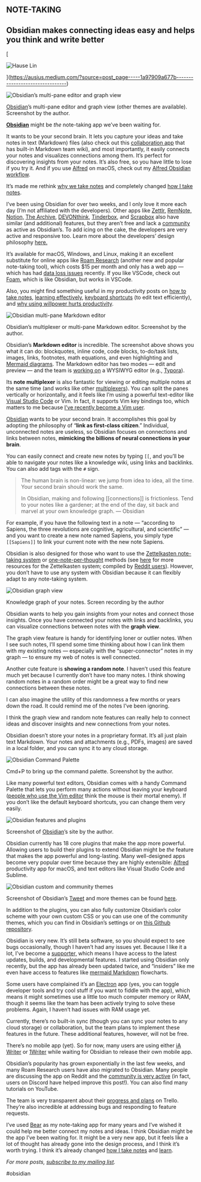 ## NOTE-TAKING

## Obsidian makes connecting ideas easy and helps you think and write better

[

![Hause Lin](https://miro.medium.com/fit/c/96/96/2*50dKX5GK0on1cXVAFdIVqA.jpeg)



](https://ausius.medium.com/?source=post_page-----1a97909a677b--------------------------------)

![Obsidian’s multi-pane editor and graph view](https://miro.medium.com/max/3840/1*giNz2bcMVuR55buVbjvJ8A.png)

[Obsidian](https://obsidian.md/)’s multi-pane editor and graph view (other themes are available). Screenshot by the author.

[**Obsidian**](https://obsidian.md/) might be _the_ note-taking app we’ve been waiting for.

It wants to be your second brain. It lets you capture your ideas and take notes in text (Markdown) files (also check out this [collaboration app](https://ausius.medium.com/a-free-and-powerful-app-to-help-you-collaborate-effectively-b7e3ae011e0b) that has built-in Markdown team wiki), and most importantly, it easily connects your notes and visualizes connections among them. It’s perfect for discovering insights from your notes. It’s also free, so you have little to lose if you try it. And if you use [Alfred](https://www.alfredapp.com/) on macOS, check out my [Alfred Obsidian workflow](https://github.com/hauselin/obsidian-alfred).

It’s made me rethink [why we take notes](https://medium.com/swlh/why-take-notes-3-common-misconceptions-and-3-better-mindsets-447ef6853aa9) and completely changed [how I take notes](https://medium.com/@ausius/how-to-take-notes-insights-from-ai-neuroscience-a-sociologist-and-a-free-app-34b4be63080a).

I’ve been using Obsidian for over two weeks, and I only love it more each day (I’m not affiliated with the developers). Other apps like [Zettlr,](https://www.zettlr.com/) [RemNote,](https://www.remnote.io/homepage) [Notion,](http://notion.so/) [The Archive](https://zettelkasten.de/the-archive/), [DEVONthink](https://www.devontechnologies.com/apps/devonthink?pk_campaign=google&pk_kwd=devonthink1&gclid=Cj0KCQjwupD4BRD4ARIsABJMmZ88TjNhAiIh6ZKPYyX4amrsGbHEi-HPlpajuiUz6EfvHCo8g1JFyb0aAn1NEALw_wcB), [Tinderbox](https://www.eastgate.com/Tinderbox/), and [Scrapbox](https://scrapbox.io/features) also have similar (and additional) features, but they aren’t free and lack a [community](https://obsidian.md/community) as active as Obsidian’s. To add icing on the cake, the developers are very active and responsive too. Learn more about the developers’ design philosophy [here.](https://news.ycombinator.com/item?id=23324598)

It’s available for macOS, Windows, and Linux, making it an excellent substitute for online apps like [Roam Research](https://roamresearch.com/) (another new and popular note-taking tool), which costs $15 per month and only has a web app — which has had [data loss issues](https://twitter.com/roamresearch/status/1257440829427376128) recently. If you like VSCode, check out [Foam](https://foambubble.github.io/foam/), which is like Obsidian, but works in VSCode.

Also, you might find something useful in my productivity posts on [how to take notes](https://medium.com/@ausius/how-to-take-notes-insights-from-ai-neuroscience-a-sociologist-and-a-free-app-34b4be63080a), [learning effectively](https://medium.com/@ausius/2-meta-learning-principles-to-help-you-learn-more-efficiently-44061c9951e1), [keyboard shortcuts](https://medium.com/better-programming/4-keyboard-shortcuts-to-edit-text-efficiently-and-improve-productivity-66894c8d51b8) (to edit text efficiently), and [why using willpower hurts productivity](https://medium.com/live-your-life-on-purpose/how-to-have-more-willpower-by-not-using-it-671d942e963d).

![Obsidian multi-pane Markdown editor](https://miro.medium.com/max/3840/1*w6VAAVc5gXKe0jtVCSGa5A.png)

Obsidian’s multiplexer or multi-pane Markdown editor. Screenshot by the author.

Obsidian’s **Markdown editor** is incredible. The screenshot above shows you what it can do: blockquotes, inline code, code blocks, to-do/task lists, images, links, footnotes, math equations, and even highlighting and [Mermaid diagrams](https://mermaid-js.github.io/mermaid/#/). The Markdown editor has two modes — edit and preview — and the team is [working on](https://trello.com/b/Psqfqp7I/obsidian-roadmap) a WYSIWYG editor (e.g., [Typora](https://typora.io/)).

Its **note multiplexer** is also fantastic for viewing or editing multiple notes at the same time (and works like other [multiplexers](https://medium.com/better-programming/code-and-develop-more-productively-with-terminal-multiplexer-tmux-eeac8763d273)). You can split the panes vertically or horizontally, and it feels like I’m using a powerful text-editor like [Visual Studio Code](https://code.visualstudio.com/) or Vim. In fact, it supports Vim key bindings too, which matters to me because [I’ve recently become a Vim user](https://towardsdatascience.com/what-ive-learned-after-using-vim-15-days-straight-ceda7e773a6d).

[Obsidian](https://obsidian.md/features) wants to be your second brain. It accomplishes this goal by adopting the philosophy of “**link as first-class citizen**.” Individual, unconnected notes are useless, so Obsidian focuses on connections and links between notes, **mimicking the billions of neural connections in your brain**.

You can easily connect and create new notes by typing `[[`, and you’ll be able to navigate your notes like a knowledge wiki, using links and backlinks. You can also add tags with the `#` sign.

> The human brain is non-linear: we jump from idea to idea, all the time. Your second brain should work the same.
> 
> In Obsidian, making and following \[\[connections\]\] is frictionless. Tend to your notes like a gardener; at the end of the day, sit back and marvel at your own knowledge graph. — Obsidian

For example, if you have the following text in a note — “according to Sapiens, the three revolutions are cognitive, agricultural, and scientific” — and you want to create a new note named Sapiens, you simply type `[[Sapiens]]` to link your current note with the new note Sapiens.

Obsidian is also designed for those who want to use the [Zettelkasten note-taking system](https://writingcooperative.com/zettelkasten-how-one-german-scholar-was-so-freakishly-productive-997e4e0ca125) or [one-note-per-thought](http://www.dansheffler.com/blog/2015-08-05-one-thought-per-note/) methods (see [here](https://zk.zettel.page/) for more resources for the Zettelkasten system; compiled by [Reddit users](https://www.reddit.com/r/Zettelkasten/)). However, you don’t have to use any system with Obsidian because it can flexibly adapt to any note-taking system.

![Obsidian graph view](https://miro.medium.com/max/1600/1*9kxvzAJW07n5vURRju3rxA.gif)

Knowledge graph of your notes. Screen recording by the author

Obsidian wants to help you gain insights from your notes and connect those insights. Once you have connected your notes with links and backlinks, you can visualize connections between notes with the **graph view**.

The graph view feature is handy for identifying loner or outlier notes. When I see such notes, I’ll spend some time thinking about how I can link them with my existing notes — especially with the “super-connector” notes in my graph — to ensure my web of notes is well connected.

Another cute feature is **showing a random note**. I haven’t used this feature much yet because I currently don’t have too many notes. I think showing random notes in a random order might be a great way to find new connections between these notes.

I can also imagine the utility of this randomness a few months or years down the road. It could remind me of the notes I’ve been ignoring.

I think the graph view and random note features can really help to connect ideas and discover insights and new connections from your notes.

Obsidian doesn’t store your notes in a proprietary format. It’s all just plain text Markdown. Your notes and attachments (e.g., PDFs, images) are saved in a local folder, and you can sync it to any cloud storage.

![Obsidian Command Palette](https://miro.medium.com/max/1606/1*if_0usx_UjceQRNSuw1uVA.png)

Cmd+P to bring up the command palette. Screenshot by the author.

Like many powerful text editors, Obsidian comes with a handy Command Palette that lets you perform many actions without leaving your keyboard ([people who use the Vim editor](https://towardsdatascience.com/what-ive-learned-after-using-vim-15-days-straight-ceda7e773a6d) think the mouse is their mortal enemy). If you don’t like the default keyboard shortcuts, you can change them very easily.

![Obsidian features and plugins](https://miro.medium.com/max/1378/1*Bsw8EeHUT6Xm2CptsgAEFw.png)

Screenshot of [Obsidian](https://obsidian.md/features)’s site by the author.

Obsidian currently has 18 core plugins that make the app more powerful. Allowing users to build their plugins to extend Obsidian might be _the_ feature that makes the app powerful and long-lasting. Many well-designed apps become very popular over time because they are highly extensible: [Alfred](https://www.alfredapp.com/) productivity app for macOS, and text editors like Visual Studio Code and Sublime.

![Obsidian custom and community themes](https://miro.medium.com/max/2168/1*YMXXWZ3slnZJqUky5cS3Jw@2x.png)

Screenshot of Obsidian’s [Tweet](https://twitter.com/obsdmd/status/1275945678506770433) and more themes can be found [here](https://github.com/kmaasrud/awesome-obsidian).

In addition to the plugins, you can also fully customize Obsidian’s color scheme with your own custom CSS or you can use one of the community themes, which you can find in Obsidian’s settings or on [this Github repository](https://github.com/kmaasrud/awesome-obsidian).

Obsidian is very new. It’s still beta software, so you should expect to see bugs occasionally, though I haven’t had any issues yet. Because I like it a lot, I’ve become a [supporter,](https://obsidian.md/pricing) which means I have access to the latest updates, builds, and developmental features. I started using Obsidian only recently, but the app has already been updated twice, and “insiders” like me even have access to features like [mermaid Markdown](https://mermaidjs.github.io/#/) flowcharts.

Some users have complained it’s an [Electron](https://www.electronjs.org/) app (yes, you can toggle developer tools and try cool stuff if you want to fiddle with the app), which means it might sometimes use a little too much computer memory or RAM, though it seems like the team has been actively trying to solve these problems. Again, I haven’t had issues with RAM usage yet.

Currently, there’s no built-in sync (though you can sync your notes to any cloud storage) or collaboration, but the team plans to implement these features in the future. These additional features, however, will not be free.

There’s no mobile app (yet). So for now, many users are using either [iA Writer](https://ia.net/writer) or [1Writer](https://1writerapp.com/) while waiting for Obsidian to release their own mobile app.

Obsidian’s popularity has grown exponentially in the last few weeks, and many Roam Research users have also migrated to Obsidian. Many people are discussing the app on Reddit and the [community is very active](https://obsidian.md/community) (in fact, users on Discord have helped improve this post!). You can also find many tutorials on YouTube.

The team is very transparent about their [progress and plans](https://trello.com/b/Psqfqp7I/obsidian-roadmap) on Trello. They’re also incredible at addressing bugs and responding to feature requests.

I’ve used [Bear](https://bear.app/) as my note-taking app for many years and I’ve wished it could help me better connect my notes and ideas. I think Obsidian might be the app I’ve been waiting for. It might be a very new app, but it feels like a lot of thought has already gone into the design process, and I think it’s worth trying. I think it’s already changed [how I take notes](https://medium.com/swlh/how-to-take-notes-insights-from-ai-neuroscience-a-sociologist-and-a-free-app-34b4be63080a) and [learn](https://medium.com/@ausius/2-meta-learning-principles-to-help-you-learn-more-efficiently-44061c9951e1).

_For more posts,_ [_subscribe to my mailing list_](https://hauselin.ck.page/587b46fb05)_._

#obsidian 